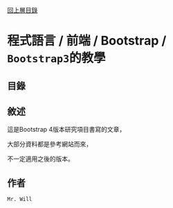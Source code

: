 [回上層目錄](../README.md)

# 程式語言 / 前端 / Bootstrap / `Bootstrap3`的教學

## **目錄**

## **敘述**
這是Bootstrap 4版本研究項目書寫的文章，

大部分資料都是參考網站而來，

不一定適用之後的版本。

## **作者**
`Mr. Will`
